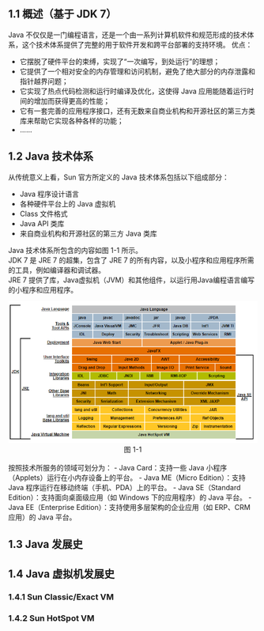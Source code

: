 ## 1.1 概述（基于 JDK 7）
Java 不仅仅是一门编程语言，还是一个由一系列计算机软件和规范形成的技术体系，这个技术体系提供了完整的用于软件开发和跨平台部署的支持环境。
优点：
- 它摆脱了硬件平台的束缚，实现了“一次编写，到处运行”的理想；
- 它提供了一个相对安全的内存管理和访问机制，避免了绝大部分的内存泄露和指针越界问题；
- 它实现了热点代码检测和运行时编译及优化，这使得 Java 应用能随着运行时间的增加而获得更高的性能；
- 它有一套完善的应用程序接口，还有无数来自商业机构和开源社区的第三方类库来帮助它实现各种各样的功能；
- ......
  
## 1.2 Java 技术体系
从传统意义上看，Sun 官方所定义的 Java 技术体系包括以下组成部分：
- Java 程序设计语言
- 各种硬件平台上的 Java 虚拟机
- Class 文件格式
- Java API 类库
- 来自商业机构和开源社区的第三方 Java 类库

Java 技术体系所包含的内容如图 1-1 所示。  
JDK 7 是 JRE 7 的超集，包含了 JRE 7 的所有内容，以及小程序和应用程序所需的工具，例如编译器和调试器。  
JRE 7 提供了库，Java虚拟机（JVM）和其他组件，以运行用Java编程语言编写的小程序和应用程序。

<div align = "center">  
    <img src="/docs/pics/82b99065-39eb-4fb1-a899-44492ab21baf.png" />
</div>
<div align = "center"> 图 1-1 </div><br>
按照技术所服务的领域可划分为：
- Java Card：支持一些 Java 小程序（Applets）运行在小内存设备上的平台。
- Java ME（Micro Edition）：支持 Java 程序运行在移动终端（手机、PDA）上的平台。
- Java SE（Standard Edition）：支持面向桌面级应用（如 Windows 下的应用程序）的 Java 平台。
- Java EE（Enterprise Edition）：支持使用多层架构的企业应用（如 ERP、CRM 应用）的 Java 平台。

## 1.3 Java 发展史
## 1.4 Java 虚拟机发展史
### 1.4.1 Sun Classic/Exact VM
### 1.4.2 Sun HotSpot VM
